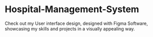 # Hospital-Management-System
Check out my User interface design, designed with Figma Software, showcasing my skills and projects in a visually appealing way.

